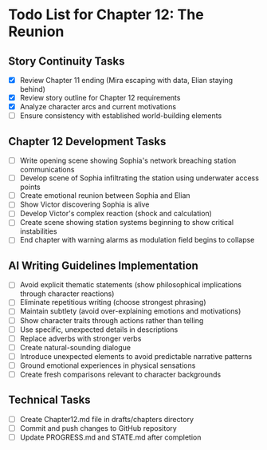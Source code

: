 # Todo List for Chapter 12: The Reunion

## Story Continuity Tasks
- [x] Review Chapter 11 ending (Mira escaping with data, Elian staying behind)
- [x] Review story outline for Chapter 12 requirements
- [x] Analyze character arcs and current motivations
- [ ] Ensure consistency with established world-building elements

## Chapter 12 Development Tasks
- [ ] Write opening scene showing Sophia's network breaching station communications
- [ ] Develop scene of Sophia infiltrating the station using underwater access points
- [ ] Create emotional reunion between Sophia and Elian
- [ ] Show Victor discovering Sophia is alive
- [ ] Develop Victor's complex reaction (shock and calculation)
- [ ] Create scene showing station systems beginning to show critical instabilities
- [ ] End chapter with warning alarms as modulation field begins to collapse

## AI Writing Guidelines Implementation
- [ ] Avoid explicit thematic statements (show philosophical implications through character reactions)
- [ ] Eliminate repetitious writing (choose strongest phrasing)
- [ ] Maintain subtlety (avoid over-explaining emotions and motivations)
- [ ] Show character traits through actions rather than telling
- [ ] Use specific, unexpected details in descriptions
- [ ] Replace adverbs with stronger verbs
- [ ] Create natural-sounding dialogue
- [ ] Introduce unexpected elements to avoid predictable narrative patterns
- [ ] Ground emotional experiences in physical sensations
- [ ] Create fresh comparisons relevant to character backgrounds

## Technical Tasks
- [ ] Create Chapter12.md file in drafts/chapters directory
- [ ] Commit and push changes to GitHub repository
- [ ] Update PROGRESS.md and STATE.md after completion
